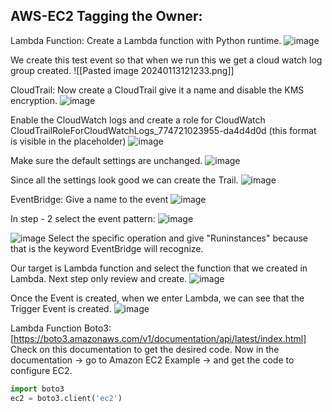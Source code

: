 ## AWS-EC2 Tagging the Owner:

Lambda Function:
Create a Lambda function with Python runtime. 
![image](https://github.com/karthi770/EC2-tagging-Boto3/assets/102706119/2b46a430-5ec3-4f41-9886-a2d2d0a27d71)

We create this test event so that when we run this we get a cloud watch log group created.
![[Pasted image 20240113121233.png]]

CloudTrail:
Now create a CloudTrail give it a name and disable the KMS encryption.
![image](https://github.com/karthi770/EC2-tagging-Boto3/assets/102706119/944f1b95-44eb-4b3e-93fb-88354b7fe15e)

Enable the CloudWatch logs and create a role for CloudWatch CloudTrailRoleForCloudWatchLogs_774721023955-da4d4d0d (this format is visible in the placeholder)
![image](https://github.com/karthi770/EC2-tagging-Boto3/assets/102706119/f0675331-5444-44de-866d-b8aa6d91cc7c)

Make sure the default settings are unchanged.
![image](https://github.com/karthi770/EC2-tagging-Boto3/assets/102706119/2b97f367-e0ab-4897-8544-233ec8bd9e64)

Since all the settings look good we can create the Trail.
![image](https://github.com/karthi770/EC2-tagging-Boto3/assets/102706119/68da4188-9fc5-44a1-a328-d5e7a0b12ccf)

EventBridge:
Give a name to the event
![image](https://github.com/karthi770/EC2-tagging-Boto3/assets/102706119/e434f240-9d86-4d40-9526-63308b200970)

In step - 2 select the event pattern:
![image](https://github.com/karthi770/EC2-tagging-Boto3/assets/102706119/c3eb28ac-b453-4827-9100-9ce147aedf3d)

![image](https://github.com/karthi770/EC2-tagging-Boto3/assets/102706119/14d060d1-844c-48f4-a31a-615b71ff917e)
Select the specific operation and give "Runinstances" because that is the keyword EventBridge will recognize.

Our target is Lambda function and select the function that we created in Lambda. Next step only review and create.
![image](https://github.com/karthi770/EC2-tagging-Boto3/assets/102706119/115d9e7d-f2a6-4374-8590-d556029574fb)

Once the Event is created, when we enter Lambda, we can see that the Trigger Event is created. 
![image](https://github.com/karthi770/EC2-tagging-Boto3/assets/102706119/843818d6-193f-44b8-9658-e1aa403cf0d9)

Lambda Function Boto3:
[https://boto3.amazonaws.com/v1/documentation/api/latest/index.html]
Check on this documentation to get the desired code.
Now in the documentation -> go to Amazon EC2 Example -> and get the code to configure EC2.
```python
import boto3
ec2 = boto3.client('ec2')
```




